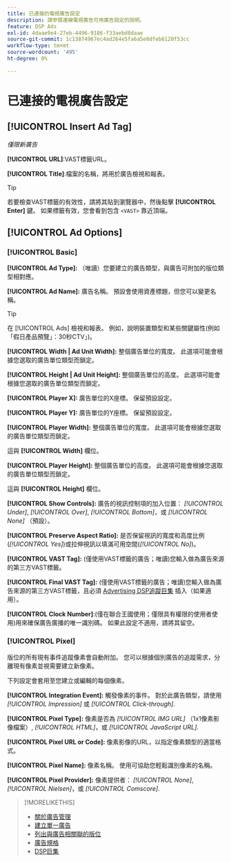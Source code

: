 ```yaml
---
title: 已連接的電視廣告設定
description: 請參閱連線電視廣告可用廣告設定的說明。
feature: DSP Ads
exl-id: 4daae9e4-27eb-4496-9186-f33aebd8daae
source-git-commit: 1c13874967ec4ad264e5fa6a5e0dfeb6120f53cc
workflow-type: tm+mt
source-wordcount: '495'
ht-degree: 0%

---
```


# 已連接的電視廣告設定

## [!UICONTROL Insert Ad Tag]

*僅限新廣告*

**[!UICONTROL URL]**:VAST標籤URL。

**[!UICONTROL Title]**:檔案的名稱，將用於廣告檢視和報表。

>[!TIP]
>
> 若要檢查VAST標籤的有效性，請將其貼到瀏覽器中，然後點擊 **[!UICONTROL Enter]** 鍵。 如果標籤有效，您會看到包含 `<VAST>` 靠近頂端。

## [!UICONTROL Ad Options]

### [!UICONTROL Basic]

**[!UICONTROL Ad Type]:** （唯讀）您要建立的廣告類型，與廣告可附加的版位類型相對應。

**[!UICONTROL Ad Name]:** 廣告名稱。 預設會使用資產標題，但您可以變更名稱。

>[!TIP]
>
> 在 [!UICONTROL Ads] 檢視和報表。 例如，說明裝置類型和某些關鍵屬性(例如「假日產品預覽」：30秒CTV」)。

**[!UICONTROL Width | Ad Unit Width]:** 整個廣告單位的寬度。 此選項可能會根據您選取的廣告單位類型而鎖定。

**[!UICONTROL Height | Ad Unit Height]:** 整個廣告單位的高度。 此選項可能會根據您選取的廣告單位類型而鎖定。

**[!UICONTROL Player X]:** 廣告單位的X座標。 保留預設設定。

**[!UICONTROL Player Y]:** 廣告單位的Y座標。 保留預設設定。

**[!UICONTROL Player Width]:** 整個廣告單位的寬度。 此選項可能會根據您選取的廣告單位類型而鎖定。

這與 **[!UICONTROL Width]** 欄位。

**[!UICONTROL Player Height]:** 整個廣告單位的高度。 此選項可能會根據您選取的廣告單位類型而鎖定。

這與 **[!UICONTROL Height]** 欄位。

**[!UICONTROL Show Controls]:** 廣告的視訊控制項的加入位置： *[!UICONTROL Under]*, *[!UICONTROL Over]*, *[!UICONTROL Bottom]*，或 *[!UICONTROL None]* （預設）。

**[!UICONTROL Preserve Aspect Ratio]:** 是否保留視訊的寬度和高度比例(*[!UICONTROL Yes]*)或拉伸視訊以填滿可用空間(*[!UICONTROL No]*)。

**[!UICONTROL VAST Tag]:** (僅使用VAST標籤的廣告；唯讀)您輸入做為廣告來源的第三方VAST標籤。

**[!UICONTROL Final VAST Tag]:** (僅使用VAST標籤的廣告；唯讀)您輸入做為廣告來源的第三方VAST標籤，且必須 [Advertising DSP追蹤巨集](/help/dsp/campaign-management/macros.md) 插入（如果適用）。

**[!UICONTROL Clock Number]**:(僅在聯合王國使用；僅限具有權限的使用者使用)用來確保廣告廣播的唯一識別碼。 如果此設定不適用，請將其留空。

### [!UICONTROL Pixel]

版位的所有現有事件追蹤像素會自動附加。 您可以根據個別廣告的追蹤需求，分離現有像素並視需要建立新像素。

下列設定會套用至您建立或編輯的每個像素。

**[!UICONTROL Integration Event]:** 觸發像素的事件。 對於此廣告類型，請使用 *[!UICONTROL Impression]* 或 *[!UICONTROL Click-through]*.

**[!UICONTROL Pixel Type]:** 像素是否為 *[!UICONTROL IMG URL]* （1x1像素影像檔案）, *[!UICONTROL HTML]*，或 *[!UICONTROL JavaScript URL]*.

**[!UICONTROL Pixel URL or Code]:** 像素影像的URL，以指定像素類型的適當格式。

**[!UICONTROL Pixel Name]:** 像素名稱。 使用可協助您輕鬆識別像素的名稱。

**[!UICONTROL Pixel Provider]:** 像素提供者： *[!UICONTROL None]*, *[!UICONTROL Nielsen]*，或 *[!UICONTROL Comscore]*.

>[!MORELIKETHIS]
>
>* [關於廣告管理](ad-about.md)
>* [建立單一廣告](ad-create.md)
>* [列出與廣告相關聯的版位](/help/dsp/campaign-management/ads/ad-list-placements.md)
>* [廣告規格](ad-specs.md)
>* [DSP巨集](/help/dsp/campaign-management/macros.md)


